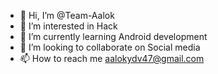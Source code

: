 - 👋 Hi, I’m @Team-Aalok
- 👀 I’m interested in Hack
- 🌱 I’m currently learning Android development 
- 💞️ I’m looking to collaborate on Social media 
- 📫 How to reach me aalokydv47@gmail.com 

<!---
Team-Intruder/Team-Intruder is a ✨ special ✨ repository because its `README.md` (this file) appears on your GitHub profile.
You can click the Preview link to take a look at your changes.
--->
